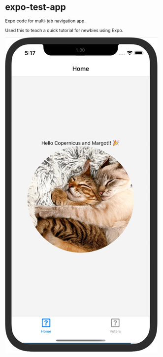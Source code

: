 # expo-test-app

Expo code for multi-tab navigation app.

Used this to teach a quick tutorial for newbies using Expo.

![Screenshot of the Demo App](./screenshot.png)


